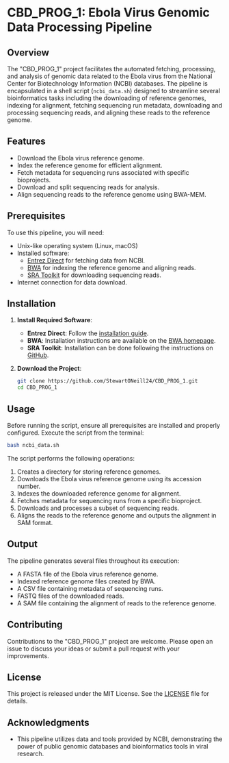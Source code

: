 # CBD_PROG_1: Ebola Virus Genomic Data Processing Pipeline

## Overview
The "CBD_PROG_1" project facilitates the automated fetching, processing, and analysis of genomic data related to the Ebola virus from the National Center for Biotechnology Information (NCBI) databases. The pipeline is encapsulated in a shell script (`ncbi_data.sh`) designed to streamline several bioinformatics tasks including the downloading of reference genomes, indexing for alignment, fetching sequencing run metadata, downloading and processing sequencing reads, and aligning these reads to the reference genome.

## Features
- Download the Ebola virus reference genome.
- Index the reference genome for efficient alignment.
- Fetch metadata for sequencing runs associated with specific bioprojects.
- Download and split sequencing reads for analysis.
- Align sequencing reads to the reference genome using BWA-MEM.

## Prerequisites
To use this pipeline, you will need:
- Unix-like operating system (Linux, macOS)
- Installed software:
  - [Entrez Direct](https://www.ncbi.nlm.nih.gov/books/NBK179288/) for fetching data from NCBI.
  - [BWA](http://bio-bwa.sourceforge.net/) for indexing the reference genome and aligning reads.
  - [SRA Toolkit](https://github.com/ncbi/sra-tools) for downloading sequencing reads.
- Internet connection for data download.

## Installation
1. **Install Required Software**:
   - **Entrez Direct**: Follow the [installation guide](https://www.ncbi.nlm.nih.gov/books/NBK179288/).
   - **BWA**: Installation instructions are available on the [BWA homepage](http://bio-bwa.sourceforge.net/).
   - **SRA Toolkit**: Installation can be done following the instructions on [GitHub](https://github.com/ncbi/sra-tools).

2. **Download the Project**:
   ```bash
   git clone https://github.com/StewartONeill24/CBD_PROG_1.git
   cd CBD_PROG_1
   ```

## Usage
Before running the script, ensure all prerequisites are installed and properly configured. Execute the script from the terminal:

```bash
bash ncbi_data.sh
```

The script performs the following operations:
1. Creates a directory for storing reference genomes.
2. Downloads the Ebola virus reference genome using its accession number.
3. Indexes the downloaded reference genome for alignment.
4. Fetches metadata for sequencing runs from a specific bioproject.
5. Downloads and processes a subset of sequencing reads.
6. Aligns the reads to the reference genome and outputs the alignment in SAM format.

## Output
The pipeline generates several files throughout its execution:
- A FASTA file of the Ebola virus reference genome.
- Indexed reference genome files created by BWA.
- A CSV file containing metadata of sequencing runs.
- FASTQ files of the downloaded reads.
- A SAM file containing the alignment of reads to the reference genome.

## Contributing
Contributions to the "CBD_PROG_1" project are welcome. Please open an issue to discuss your ideas or submit a pull request with your improvements.

## License
This project is released under the MIT License. See the [LICENSE](LICENSE) file for details.

## Acknowledgments
- This pipeline utilizes data and tools provided by NCBI, demonstrating the power of public genomic databases and bioinformatics tools in viral research.
